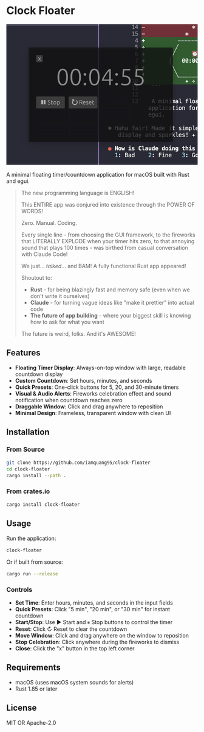 # Clock Floater

![Clock Floater](demo.png)

A minimal floating timer/countdown application for macOS built with Rust and egui.



> The new programming language is ENGLISH!
>
> This ENTIRE app was conjured into existence through the POWER OF WORDS!
>
> Zero. Manual. Coding.
>
> Every single line - from choosing the GUI framework, to the fireworks that LITERALLY EXPLODE when your timer hits zero, to that annoying sound that plays 100 times - was birthed from casual conversation with Claude Code!
>
> We just... *talked*... and BAM! A fully functional Rust app appeared!
>
> Shoutout to:
> - **Rust** - for being blazingly fast and memory safe (even when we don't write it ourselves)
> - **Claude** - for turning vague ideas like "make it prettier" into actual code
> - **The future of app building** - where your biggest skill is knowing how to ask for what you want
>
> The future is weird, folks. And it's AWESOME!

## Features

- **Floating Timer Display**: Always-on-top window with large, readable countdown display
- **Custom Countdown**: Set hours, minutes, and seconds
- **Quick Presets**: One-click buttons for 5, 20, and 30-minute timers
- **Visual & Audio Alerts**: Fireworks celebration effect and sound notification when countdown reaches zero
- **Draggable Window**: Click and drag anywhere to reposition
- **Minimal Design**: Frameless, transparent window with clean UI

## Installation

### From Source

```bash
git clone https://github.com/iamquang95/clock-floater
cd clock-floater
cargo install --path .
```

### From crates.io

```bash
cargo install clock-floater
```

## Usage

Run the application:

```bash
clock-floater
```

Or if built from source:

```bash
cargo run --release
```

### Controls

- **Set Time**: Enter hours, minutes, and seconds in the input fields
- **Quick Presets**: Click "5 min", "20 min", or "30 min" for instant countdown
- **Start/Stop**: Use ▶ Start and ⏸ Stop buttons to control the timer
- **Reset**: Click ↻ Reset to clear the countdown
- **Move Window**: Click and drag anywhere on the window to reposition
- **Stop Celebration**: Click anywhere during the fireworks to dismiss
- **Close**: Click the "x" button in the top left corner

## Requirements

- macOS (uses macOS system sounds for alerts)
- Rust 1.85 or later

## License

MIT OR Apache-2.0

